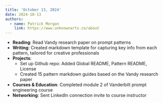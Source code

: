 ```yaml
---
title: 'October 13, 2024'
date: 2024-10-13
authors:
  - name: Patrick Morgan
    link: https://www.unknownarts.co/about
---
```


- **Reading**: Read Vandy research paper on prompt patterns
- **Writing**: Created markdown template for capturing key info from each pattern, tailored for creative professionals
- **Projects**: 
  - Set up Github repo: Added Global README, Pattern README, License
  - Created 15 pattern markdown guides based on the Vandy research paper
- **Courses & Education**: Completed module 2 of Vanderbilt prompt engineering course
- **Networking**: Sent LinkedIn connection invite to course instructor